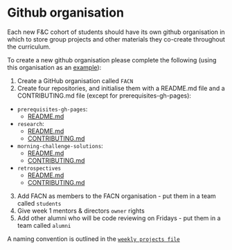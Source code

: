 # Github organisation

Each new F&C cohort of students should have its own github organisation in which
to store group projects and other materials they co-create throughout the curriculum.

To create a new github organisation please complete the following (using this organisation as an [example](https://github.com/FAC10)):

1. Create a GitHub organisation called `FACN`
2. Create four repositories, and initialise them with a README.md file and a CONTRIBUTING.md file (except for prerequisites-gh-pages):
  + `prerequisites-gh-pages`:
    + [README.md](https://github.com/FAC10/prerequisites-gh-pages/blob/master/README.md)
  + `research`:
    + [README.md](https://github.com/FAC10/research/blob/master/README.md)
    + [CONTRIBUTING.md](https://github.com/FAC10/research/blob/master/CONTRIBUTING.md)
  + `morning-challenge-solutions`:
    + [README.md](https://github.com/FAC10/morning-challenge-solutions/blob/master/README.md)
    + [CONTRIBUTING.md](https://github.com/FAC10/morning-challenge-solutions/blob/master/CONTRIBUTING.md)
  + `retrospectives`
    + [README.md](https://github.com/FAC10/retrospectives/blob/master/README.md)
    + [CONTRIBUTING.md](https://github.com/FAC10/retrospectives/blob/master/CONTRIBUTING.md)  
3. Add FACN as members to the FACN organisation - put them in a team called `students`
4. Give week 1 mentors & directors `owner` rights
5. Add other alumni who will be code reviewing on Fridays - put them in a team called `alumni`

A naming convention is outlined in the [`weekly projects file`](https://github.com/foundersandcoders/master-reference/blob/master/coursebook/general/weekly-projects.md)
